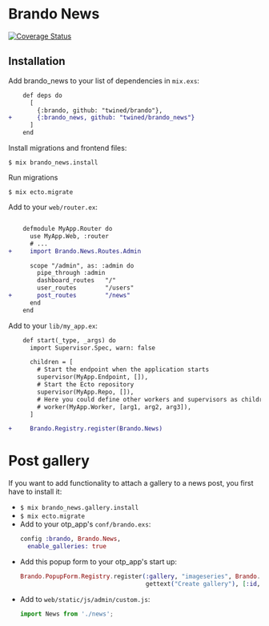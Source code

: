 # Brando News

[![Coverage Status](https://coveralls.io/repos/github/twined/brando_news/badge.svg?branch=master)](https://coveralls.io/github/twined/brando_news?branch=master)

## Installation

Add brando_news to your list of dependencies in `mix.exs`:

```diff
    def deps do
      [
        {:brando, github: "twined/brando"},
+       {:brando_news, github: "twined/brando_news"}
      ]
    end
```

Install migrations and frontend files:

    $ mix brando_news.install

Run migrations

    $ mix ecto.migrate

Add to your `web/router.ex`:

```diff

    defmodule MyApp.Router do
      use MyApp.Web, :router
      # ...
+     import Brando.News.Routes.Admin

      scope "/admin", as: :admin do
        pipe_through :admin
        dashboard_routes   "/"
        user_routes        "/users"
+       post_routes        "/news"
      end
    end
```

Add to your `lib/my_app.ex`:

```diff
    def start(_type, _args) do
      import Supervisor.Spec, warn: false

      children = [
        # Start the endpoint when the application starts
        supervisor(MyApp.Endpoint, []),
        # Start the Ecto repository
        supervisor(MyApp.Repo, []),
        # Here you could define other workers and supervisors as children
        # worker(MyApp.Worker, [arg1, arg2, arg3]),
      ]

+     Brando.Registry.register(Brando.News)
```

# Post gallery

If you want to add functionality to attach a gallery to a news post, you first have to install it:

  * `$ mix brando_news.gallery.install`
  * `$ mix ecto.migrate`
  * Add to your otp_app's `conf/brando.exs`:
    ```elixir
    config :brando, Brando.News,
      enable_galleries: true
    ```
  * Add this popup form to your otp_app's start up:
    ```elixir
    Brando.PopupForm.Registry.register(:gallery, "imageseries", Brando.ImageSeriesForm,
                                       gettext("Create gallery"), [:id, :slug])
    ```
  * Add to `web/static/js/admin/custom.js`:
    ```javascript
    import News from './news';
    ```
